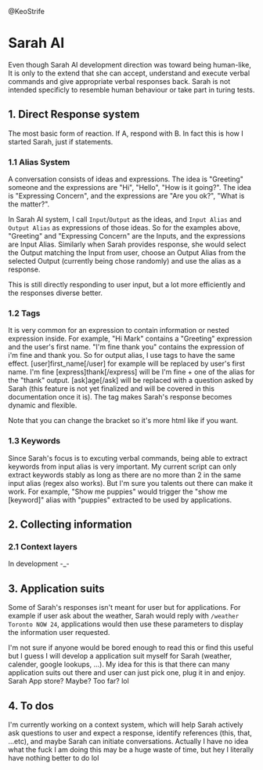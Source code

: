 @KeoStrife

# Sarah AI

Even though Sarah AI development direction was toward being human-like, It is only to the extend that she can accept, understand and execute verbal commands and give appropriate verbal responses back. Sarah is not intended specificly to resemble human behaviour or take part in turing tests.

## 1. Direct Response system
                

The most basic form of reaction. If A, respond with B. In fact this is how I started Sarah, just if statements.

### 1.1 Alias System

A conversation consists of ideas and expressions. The idea is "Greeting" someone and the expressions are "Hi", "Hello", "How is it going?". The idea is "Expressing Concern", and the expressions are "Are you ok?", "What is the matter?".

In Sarah AI system, I call `Input`/`Output` as the ideas, and `Input Alias` and `Output Alias` as expressions of those ideas. So for the examples above, "Greeting" and "Expressing Concern" are the Inputs, and the expressions are Input Alias. Similarly when Sarah provides response, she would select the Output matching the Input from user, choose an Output Alias from the selected Output (currently being chose randomly) and use the alias as a response.

This is still directly responding to user input, but a lot more efficiently and the responses diverse better.

### 1.2 Tags

It is very common for an expression to contain information or nested expression inside. For example, "Hi Mark" contains a "Greeting" expression and the user's first name. "I'm fine thank you" contains the expression of i'm fine and thank you. So for output alias, I use tags to have the same effect. [user]first_name[/user] for example will be replaced by user's first name. I'm fine [express]thank[/express] will be I'm fine + one of the alias for the "thank" output. [ask]age[/ask] will be replaced with a question asked by Sarah (this feature is not yet finalized and will be covered in this documentation once it is). The tag makes Sarah's response becomes dynamic and flexible.

Note that you can change the bracket so it's more html like if you want.

### 1.3 Keywords

Since Sarah's focus is to excuting verbal commands, being able to extract keywords from input alias is very important. My current script can only extract keywords stably as long as there are no more than 2 in the same input alias (regex also works). But I'm sure you talents out there can make it work. For example, "Show me puppies" would trigger the "show me [keyword]" alias with "puppies" extracted to be used by applications.


## 2. Collecting information

###  2.1 Context layers

In development -_-


## 3. Application suits

Some of Sarah's responses isn't meant for user but for applications. For example if user ask about the weather, Sarah would reply with `/weather Toronto NOW 24`, applications would then use these parameters to display the information user requested.

I'm not sure if anyone would be bored enough to read this or find this useful but I guess I will develop a application suit myself for Sarah (weather, calender, google lookups, ...). My idea for this is that there can many application suits out there and user can just pick one, plug it in and enjoy. Sarah App store? Maybe? Too far? lol

## 4. To dos

I'm currently working on a context system, which will help Sarah actively ask questions to user and expect a response, identify references (this, that, ...etc), and maybe Sarah can initiate conversations. Actually I have no idea what the fuck I am doing this may be a huge waste of time, but hey I literally have nothing better to do lol
